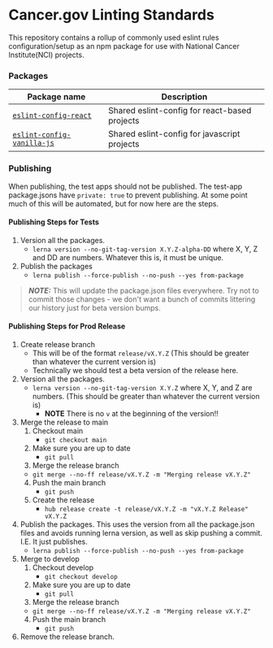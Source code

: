 # Cancer.gov Linting Standards
This repository contains a rollup of commonly used eslint rules configuration/setup as an npm package for use with National Cancer Institute(NCI) projects.

### Packages
| Package name | Description |
| --- | ----- |
| [`eslint-config-react`](./packages/eslint-config-react)     |  Shared eslint-config for react-based projects |
| [`eslint-config-vanilla-js`](./packages/eslint-config-vanilla-js) |  Shared eslint-config for javascript projects |

### Publishing
When publishing, the test apps should not be published.  The test-app package.jsons have `private: true` to prevent publishing. At some point much of this will be automated, but for now here are the steps.

#### Publishing Steps for Tests
1. Version all the packages.
   * `lerna version --no-git-tag-version X.Y.Z-alpha-DD` where X, Y, Z and DD are numbers. Whatever this is, it must be unique.
2. Publish the packages
   * `lerna publish --force-publish --no-push --yes from-package`

>**_NOTE:_** This will update the package.json files everywhere. Try not to commit those changes - we don't want a bunch of commits littering our history just for beta version bumps.

#### Publishing Steps for Prod Release
1. Create release branch
   * This will be of the format `release/vX.Y.Z` (This should be greater than whatever the current version is)
   * Technically we should test a beta version of the release here.
2. Version all the packages.
   * `lerna version --no-git-tag-version X.Y.Z` where X, Y, and Z are numbers. (This should be greater than whatever the current version is)
	   * **NOTE** There is no `v` at the beginning of the version!!
3. Merge the release to main
	 1. Checkout main
	    * `git checkout main`
	 2. Make sure you are up to date
	    * `git pull`
	 3. Merge the release branch
      * `git merge --no-ff release/vX.Y.Z -m "Merging release vX.Y.Z"`
	 4. Push the main branch
	    * `git push`
	 5. Create the release
	    * `hub release create -t release/vX.Y.Z -m "vX.Y.Z Release" vX.Y.Z`
4. Publish the packages. This uses the version from all the package.json files and avoids running lerna version, as well as skip pushing a commit. I.E. It just publishes.
   * `lerna publish --force-publish --no-push --yes from-package`
5. Merge to develop
	 1. Checkout develop
	    * `git checkout develop`
	 2. Make sure you are up to date
	    * `git pull`
	 3. Merge the release branch
      * `git merge --no-ff release/vX.Y.Z -m "Merging release vX.Y.Z"`
	 4. Push the main branch
	    * `git push`
6. Remove the release branch.
